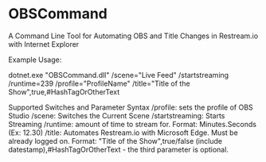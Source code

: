 # OBSCommand
A Command Line Tool for Automating OBS and Title Changes in Restream.io with Internet Explorer

Example Usage:


dotnet.exe "OBSCommand.dll" /scene="Live Feed" /startstreaming /runtime=239 /profile="ProfileName" /title="Title of the Show",true,#HashTagOrOtherText


Supported Switches and Parameter Syntax
/profile: sets the profile of OBS Studio
/scene: Switches the Current Scene
/startstreaming: Starts Streaming 
/runtime: amount of time to stream for. Format: Minutes.Seconds (Ex: 12.30)
/title: Automates Restream.io with Microsoft Edge. Must be already logged on. Format: "Title of the Show",true/false (include datestamp),#HashTagOrOtherText - the third parameter is optional.

